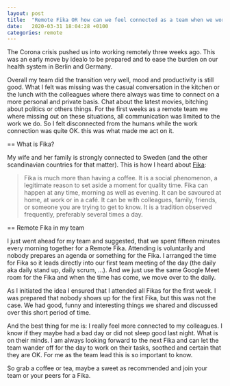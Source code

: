 ```yaml
---
layout: post
title:  "Remote Fika OR how can we feel connected as a team when we work remote"
date:   2020-03-31 18:04:28 +0100
categories: remote
---
```


The Corona crisis pushed us into working remotely three weeks ago. This was an early move by idealo to be prepared
and to ease the burden on our health system in Berlin and Germany. 

Overall my team did the transition very well, mood and productivity is still good. What I felt was missing
was the casual conversation in the kitchen or the lunch with the colleagues where there always was time to connect
on a more personal and private basis. Chat about the latest movies, bitching about politics or others things.
For the first weeks as a remote team we where missing out on these situations, all communication was limited to 
the work we do. So I felt disconnected from the humans while the work connection was quite OK. this was what 
made me act on it.

== What is Fika?

My wife and her family is strongly connected to Sweden (and the other scandinavian countries for that matter). 
This is how I heard about [Fika](https://sweden.se/culture-traditions/fika/):

> Fika is much more than having a coffee. It is a social phenomenon, a legitimate reason to set aside a moment for quality time. Fika can happen at any time, morning as well as evening. It can be savoured at home, at work or in a café. It can be with colleagues, family, friends, or someone you are trying to get to know. It is a tradition observed frequently, preferably several times a day.

== Remote Fika in my team

I just went ahead for my team and suggested, that we spent fifteen minutes every morning together for a Remote Fika.
Attending is voluntarily and nobody prepares an agenda or something for the Fika. I arranged the time for Fika so it leads 
directly into our first team meeting of the day (the daily aka daily stand up, daily scrum, ...).
And we just use the same Google Meet room for the Fika and when the time has come, we move over to the daily.

As I initiated the idea I ensured that I attended all Fikas for the first week. I was prepared that nobody shows up
for the first Fika, but this was not the case. We had good, funny and interesting things we shared and discussed
over this short period of time.

And the best thing for me is: I really feel more connected to my colleagues. I know if they maybe had a bad day or 
did not sleep good last night. What is on their minds. I am always looking forward to the next Fika and can let
the team wander off for the day to work on their tasks, soothed and certain that they are OK. For me as the team
lead this is so important to know.

So grab a coffee or tea, maybe a sweet as recommended and join your team or your peers for a Fika.
